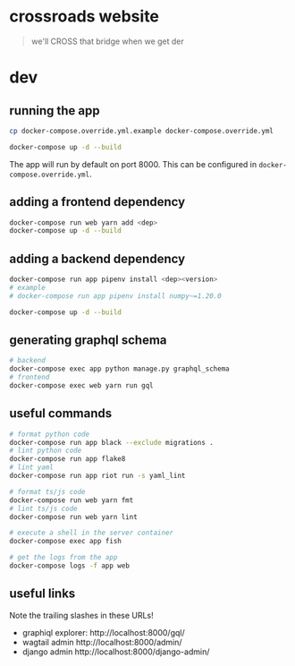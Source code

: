 # crossroads website

> we'll CROSS that bridge when we get der

# dev

## running the app

```bash
cp docker-compose.override.yml.example docker-compose.override.yml

docker-compose up -d --build
```

The app will run by default on port 8000. This can be configured in
`docker-compose.override.yml`.

## adding a frontend dependency

```bash
docker-compose run web yarn add <dep>
docker-compose up -d --build
```

## adding a backend dependency

```bash
docker-compose run app pipenv install <dep><version>
# example
# docker-compose run app pipenv install numpy~=1.20.0

docker-compose up -d --build
```

## generating graphql schema

```bash
# backend
docker-compose exec app python manage.py graphql_schema
# frontend
docker-compose exec web yarn run gql
```

## useful commands

```bash
# format python code
docker-compose run app black --exclude migrations .
# lint python code
docker-compose run app flake8
# lint yaml
docker-compose run app riot run -s yaml_lint

# format ts/js code
docker-compose run web yarn fmt
# lint ts/js code
docker-compose run web yarn lint

# execute a shell in the server container
docker-compose exec app fish

# get the logs from the app
docker-compose logs -f app web
```

## useful links

Note the trailing slashes in these URLs!

- graphiql explorer: http://localhost:8000/gql/
- wagtail admin http://localhost:8000/admin/
- django admin http://localhost:8000/django-admin/
